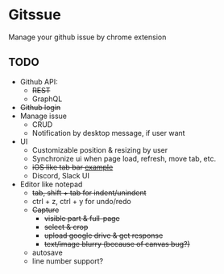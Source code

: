 # Gitssue

Manage your github issue by chrome extension

## TODO

- Github API: 
  - ~~REST~~
  - GraphQL
- ~~Github login~~
- Manage issue
  - CRUD
  - Notification by desktop message, if user want
- UI
  - Customizable position & resizing by user
  - Synchronize ui when page load, refresh, move tab, etc.
  - ~~iOS like tab bar [example](https://dribbble.com/shots/3592462-iOS-Tab)~~
  - Discord, Slack UI
- Editor like notepad
    - ~~tab, shift + tab for indent/unindent~~
    - ctrl + z, ctrl + y for undo/redo
    - ~~Capture~~
      - ~~visible part & full-page~~
      - ~~select & crop~~
      - ~~upload google drive & get response~~
      - ~~text/image blurry (because of canvas bug?)~~
    - autosave
    - line number support?
      
